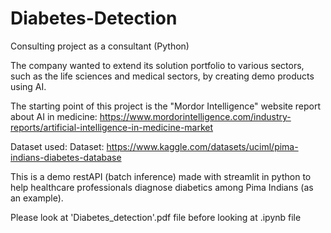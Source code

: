 # Diabetes-Detection

Consulting project as a consultant (Python)

The company wanted to extend its solution portfolio to various sectors, such as the life sciences and medical sectors, by creating demo products using AI.

The starting point of this project is the "Mordor Intelligence" website report about AI in medicine: https://www.mordorintelligence.com/industry-reports/artificial-intelligence-in-medicine-market

Dataset used: Dataset: https://www.kaggle.com/datasets/uciml/pima-indians-diabetes-database

This is a demo restAPI (batch inference) made with streamlit in python to help healthcare professionals diagnose diabetics among Pima Indians (as an example).

Please look at 'Diabetes_detection'.pdf file before looking at .ipynb file
